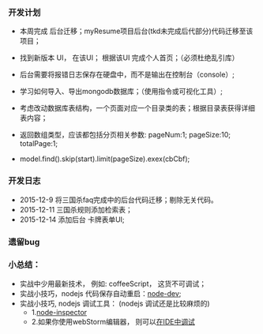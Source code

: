 ### 开发计划
* 本周完成 后台迁移；myResume项目后台(tkd未完成后代部分)代码迁移至该项目；
* 找到新版本 UI， 在该UI； 根据该UI 完成个人首页；（必须杜绝乱引库）

* 后台需要将报错日志保存在硬盘中，而不是输出在控制台（console）;
* 学习如何导入、导出mongodb数据库；（使用指令或可视化工具）;
* 考虑改动数据库表结构，一个页面对应一个目录类的表；根据目录表获得详细表内容；
* 返回数组类型，应该都包括分页相关参数: pageNum:1; pageSize:10; totalPage:1;
* model.find().skip(start).limit(pageSize).exex(cbCbf);

### 开发日志
* 2015-12-9  将三国杀faq完成中的后台代码迁移；剔除无关代码。
* 2015-12-11 三国杀规则添加检索表；
* 2015-12-14 添加后台 卡牌表单UI;


### 遗留bug


### 小总结：
* 实战中少用最新技术， 例如: coffeeScript， 这货不可调试；
* 实战小技巧，nodejs 代码保存自动重启：[node-dev](https://www.npmjs.com/package/node-dev);
* 实战小技巧, nodejs 调试工具： (nodejs 调试还是比较麻烦的)
  * 1.[node-inspector](http://jingyan.baidu.com/article/dca1fa6fbd580ff1a44052de.html)
  * 2.如果你使用webStorm编辑器， 则可以[在IDE中调试](http://jingyan.baidu.com/article/73c3ce28eafb95e50343d9ee.html)